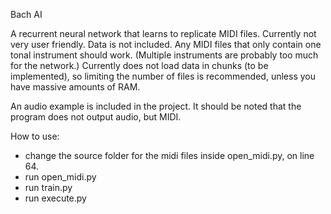 Bach AI

A recurrent neural network that learns to replicate MIDI files. Currently not very user friendly.
Data is not included. Any MIDI files that only contain one tonal instrument should work. (Multiple instruments are probably too much for the network.)
Currently does not load data in chunks (to be implemented), so limiting the number of files is recommended, unless you have massive amounts of RAM.

An audio example is included in the project. It should be noted that the program does not output audio, but MIDI.

How to use:
- change the source folder for the midi files inside open_midi.py, on line 64.
- run open_midi.py
- run train.py
- run execute.py
